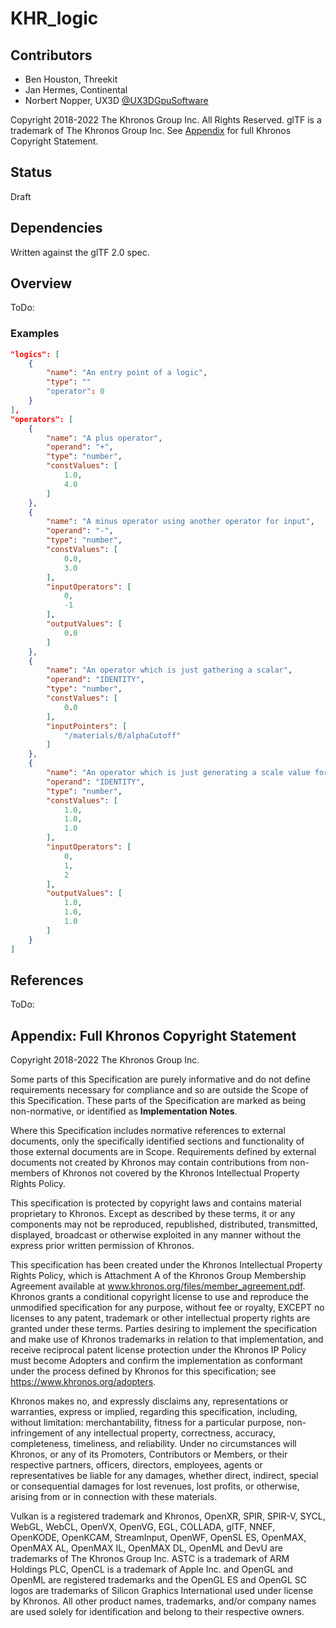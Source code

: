 # KHR\_logic

## Contributors

* Ben Houston, Threekit
* Jan Hermes, Continental
* Norbert Nopper, UX3D [@UX3DGpuSoftware](https://twitter.com/UX3DGpuSoftware)

Copyright 2018-2022 The Khronos Group Inc. All Rights Reserved. glTF is a trademark of The Khronos Group Inc.
See [Appendix](#appendix-full-khronos-copyright-statement) for full Khronos Copyright Statement.

## Status

Draft

## Dependencies

Written against the glTF 2.0 spec.

## Overview

ToDo:

### Examples

```json
"logics": [
    {
        "name": "An entry point of a logic",
        "type": ""
        "operator": 0
    }
],
"operators": [
    {
        "name": "A plus operator",
        "operand": "+",
        "type": "number",
        "constValues": [
            1.0,
            4.0
        ]
    },
    {
        "name": "A minus operator using another operator for input",
        "operand": "-",
        "type": "number",
        "constValues": [
            0.0,
            3.0
        ],
        "inputOperators": [
            0,
            -1
        ],
        "outputValues": [
            0.0
        ]
    },
    {
        "name": "An operator which is just gathering a scalar",
        "operand": "IDENTITY",
        "type": "number",
        "constValues": [
            0.0
        ],
        "inputPointers": [
            "/materials/0/alphaCutoff"
        ]
    },
    {
        "name": "An operator which is just generating a scale value for three different operands",
        "operand": "IDENTITY",
        "type": "number",
        "constValues": [
            1.0,
            1.0,
            1.0
        ],
        "inputOperators": [
            0,
            1,
            2
        ],
        "outputValues": [
            1.0,
            1.0,
            1.0
        ]
    }    
]
```

## References

ToDo:

## Appendix: Full Khronos Copyright Statement

Copyright 2018-2022 The Khronos Group Inc.

Some parts of this Specification are purely informative and do not define requirements
necessary for compliance and so are outside the Scope of this Specification. These
parts of the Specification are marked as being non-normative, or identified as
**Implementation Notes**.

Where this Specification includes normative references to external documents, only the
specifically identified sections and functionality of those external documents are in
Scope. Requirements defined by external documents not created by Khronos may contain
contributions from non-members of Khronos not covered by the Khronos Intellectual
Property Rights Policy.

This specification is protected by copyright laws and contains material proprietary
to Khronos. Except as described by these terms, it or any components
may not be reproduced, republished, distributed, transmitted, displayed, broadcast
or otherwise exploited in any manner without the express prior written permission
of Khronos.

This specification has been created under the Khronos Intellectual Property Rights
Policy, which is Attachment A of the Khronos Group Membership Agreement available at
www.khronos.org/files/member_agreement.pdf. Khronos grants a conditional
copyright license to use and reproduce the unmodified specification for any purpose,
without fee or royalty, EXCEPT no licenses to any patent, trademark or other
intellectual property rights are granted under these terms. Parties desiring to
implement the specification and make use of Khronos trademarks in relation to that
implementation, and receive reciprocal patent license protection under the Khronos
IP Policy must become Adopters and confirm the implementation as conformant under
the process defined by Khronos for this specification;
see https://www.khronos.org/adopters.

Khronos makes no, and expressly disclaims any, representations or warranties,
express or implied, regarding this specification, including, without limitation:
merchantability, fitness for a particular purpose, non-infringement of any
intellectual property, correctness, accuracy, completeness, timeliness, and
reliability. Under no circumstances will Khronos, or any of its Promoters,
Contributors or Members, or their respective partners, officers, directors,
employees, agents or representatives be liable for any damages, whether direct,
indirect, special or consequential damages for lost revenues, lost profits, or
otherwise, arising from or in connection with these materials.

Vulkan is a registered trademark and Khronos, OpenXR, SPIR, SPIR-V, SYCL, WebGL,
WebCL, OpenVX, OpenVG, EGL, COLLADA, glTF, NNEF, OpenKODE, OpenKCAM, StreamInput,
OpenWF, OpenSL ES, OpenMAX, OpenMAX AL, OpenMAX IL, OpenMAX DL, OpenML and DevU are
trademarks of The Khronos Group Inc. ASTC is a trademark of ARM Holdings PLC,
OpenCL is a trademark of Apple Inc. and OpenGL and OpenML are registered trademarks
and the OpenGL ES and OpenGL SC logos are trademarks of Silicon Graphics
International used under license by Khronos. All other product names, trademarks,
and/or company names are used solely for identification and belong to their
respective owners.
